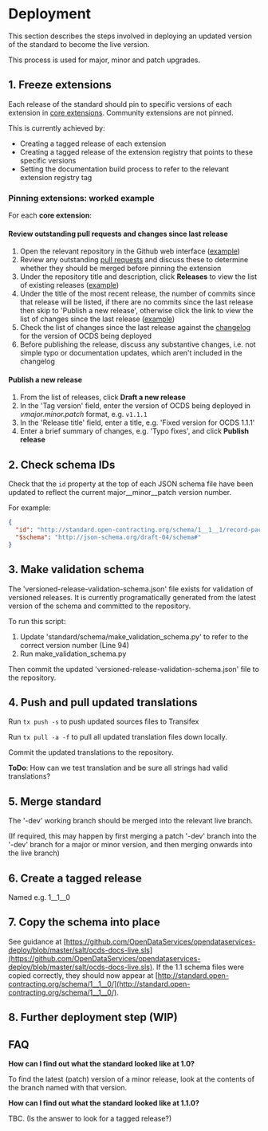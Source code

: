 # Deployment

This section describes the steps involved in deploying an updated version of the standard to become the live version.

This process is used for major, minor and patch upgrades.


## 1. Freeze extensions

Each release of the standard should pin to specific versions of each extension in [core extensions](http://standard.open-contracting.org/latest/en/extensions/#core-extensions). Community extensions are not pinned. 

This is currently achieved by:

* Creating a tagged release of each extension
* Creating a tagged release of the extension registry that points to these specific versions
* Setting the documentation build process to refer to the relevant extension registry tag

### Pinning extensions: worked example

For each **core extension**:

#### Review outstanding pull requests and changes since last release

1. Open the relevant repository in the Github web interface ([example](https://github.com/open-contracting/ocds_lots_extension))
1. Review any outstanding [pull requests](https://github.com/open-contracting/ocds_lots_extension/pulls) and discuss these to determine whether they should be merged before pinning the extension
1. Under the repository title and description, click **Releases** to view the list of existing releases ([example](https://github.com/open-contracting/ocds_lots_extension/releases))
1. Under the title of the most recent release, the number of commits since that release will be listed, if there are no commits since the last release then skip to 'Publish a new release', otherwise click the link to view the list of changes since the last release ([example](https://github.com/open-contracting/ocds_lots_extension/compare/v1.1...master))
1. Check the list of changes since the last release against the [changelog](http://standard.open-contracting.org/latest/en/schema/changelog/#changelog) for the version of OCDS being deployed
1. Before publishing the release, discuss any substantive changes, i.e. not simple typo or documentation updates, which aren't included in the changelog

#### Publish a new release

1. From the list of releases, click **Draft a new release**
1. In the 'Tag version' field, enter the version of OCDS being deployed in _vmajor.minor.patch_ format, e.g. `v1.1.1`
1. In the 'Release title' field, enter a title, e.g. 'Fixed version for OCDS 1.1.1'
1. Enter a brief summary of changes, e.g. 'Typo fixes', and click **Publish release**

## 2. Check schema IDs

Check that the `id` property at the top of each JSON schema file have been updated to reflect the current major__minor__patch version number. 

For example: 

```json
{
  "id": "http://standard.open-contracting.org/schema/1__1__1/record-package-schema.json",
  "$schema": "http://json-schema.org/draft-04/schema#"
}
```

## 3. Make validation schema

The 'versioned-release-validation-schema.json' file exists for validation of versioned releases. It is currently programatically generated from the latest version of the schema and committed to the repository. 

To run this script:

1. Update 'standard/schema/make_validation_schema.py' to refer to the correct version number (Line 94)
2. Run make_validation_schema.py

Then commit the updated 'versioned-release-validation-schema.json' file to the repository. 

## 4. Push and pull updated translations

Run `tx push -s` to push updated sources files to Transifex

Run `tx pull -a -f` to pull all updated translation files down locally.

Commit the updated translations to the repository. 

**ToDo**: How can we test translation and be sure all strings had valid translations? 

## 5. Merge standard

The '-dev' working branch should be merged into the relevant live branch. 

(If required, this may happen by first merging a patch '-dev' branch into the '-dev' branch for a major or minor version, and then merging onwards into the live branch)


## 6. Create a tagged release

Named e.g. 1__1__0


## 7. Copy the schema into place

See guidance at [https://github.com/OpenDataServices/opendataservices-deploy/blob/master/salt/ocds-docs-live.sls](https://github.com/OpenDataServices/opendataservices-deploy/blob/master/salt/ocds-docs-live.sls).
If the 1.1 schema files were copied correctly, they should now appear at [http://standard.open-contracting.org/schema/1__1__0/](http://standard.open-contracting.org/schema/1__1__0/).

## 8. Further deployment step (WIP)



## FAQ

**How can I find out what the standard looked like at 1.0?**

To find the latest (patch) version of a minor release, look at the contents of the branch named with that version.

**How can I find out what the standard looked like at 1.1.0?**

TBC. (Is the answer to look for a tagged release?)

